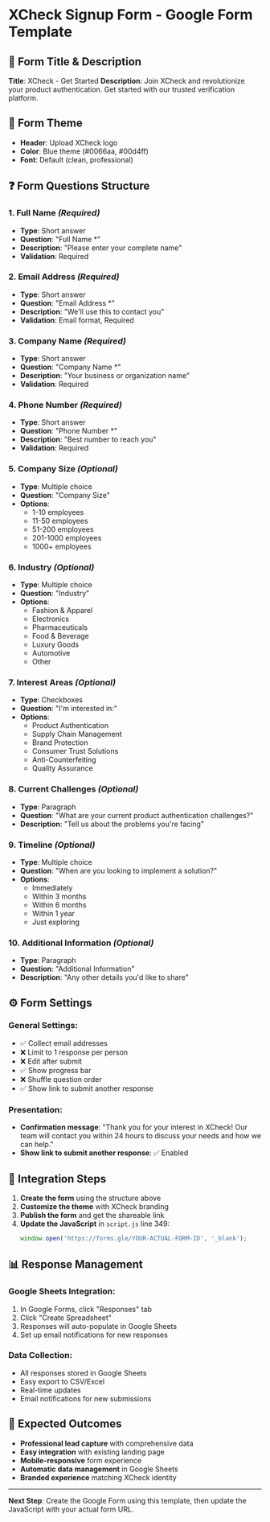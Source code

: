 # XCheck Signup Form - Google Form Template

## 📝 **Form Title & Description**

**Title**: XCheck - Get Started
**Description**: Join XCheck and revolutionize your product authentication. Get started with our trusted verification platform.

## 🎨 **Form Theme**
- **Header**: Upload XCheck logo
- **Color**: Blue theme (#0066aa, #00d4ff)
- **Font**: Default (clean, professional)

## ❓ **Form Questions Structure**

### **1. Full Name** *(Required)*
- **Type**: Short answer
- **Question**: "Full Name *"
- **Description**: "Please enter your complete name"
- **Validation**: Required

### **2. Email Address** *(Required)*
- **Type**: Short answer  
- **Question**: "Email Address *"
- **Description**: "We'll use this to contact you"
- **Validation**: Email format, Required

### **3. Company Name** *(Required)*
- **Type**: Short answer
- **Question**: "Company Name *"
- **Description**: "Your business or organization name"
- **Validation**: Required

### **4. Phone Number** *(Required)*
- **Type**: Short answer
- **Question**: "Phone Number *"
- **Description**: "Best number to reach you"
- **Validation**: Required

### **5. Company Size** *(Optional)*
- **Type**: Multiple choice
- **Question**: "Company Size"
- **Options**:
  - 1-10 employees
  - 11-50 employees  
  - 51-200 employees
  - 201-1000 employees
  - 1000+ employees

### **6. Industry** *(Optional)*
- **Type**: Multiple choice
- **Question**: "Industry"
- **Options**:
  - Fashion & Apparel
  - Electronics
  - Pharmaceuticals
  - Food & Beverage
  - Luxury Goods
  - Automotive
  - Other

### **7. Interest Areas** *(Optional)*
- **Type**: Checkboxes
- **Question**: "I'm interested in:"
- **Options**:
  - Product Authentication
  - Supply Chain Management
  - Brand Protection
  - Consumer Trust Solutions
  - Anti-Counterfeiting
  - Quality Assurance

### **8. Current Challenges** *(Optional)*
- **Type**: Paragraph
- **Question**: "What are your current product authentication challenges?"
- **Description**: "Tell us about the problems you're facing"

### **9. Timeline** *(Optional)*
- **Type**: Multiple choice
- **Question**: "When are you looking to implement a solution?"
- **Options**:
  - Immediately
  - Within 3 months
  - Within 6 months
  - Within 1 year
  - Just exploring

### **10. Additional Information** *(Optional)*
- **Type**: Paragraph
- **Question**: "Additional Information"
- **Description**: "Any other details you'd like to share"

## ⚙️ **Form Settings**

### **General Settings:**
- ✅ Collect email addresses
- ❌ Limit to 1 response per person
- ❌ Edit after submit
- ✅ Show progress bar
- ❌ Shuffle question order
- ✅ Show link to submit another response

### **Presentation:**
- **Confirmation message**: "Thank you for your interest in XCheck! Our team will contact you within 24 hours to discuss your needs and how we can help."
- **Show link to submit another response**: ✅ Enabled

## 🔗 **Integration Steps**

1. **Create the form** using the structure above
2. **Customize the theme** with XCheck branding
3. **Publish the form** and get the shareable link
4. **Update the JavaScript** in `script.js` line 349:
   ```javascript
   window.open('https://forms.gle/YOUR-ACTUAL-FORM-ID', '_blank');
   ```

## 📊 **Response Management**

### **Google Sheets Integration:**
1. In Google Forms, click "Responses" tab
2. Click "Create Spreadsheet" 
3. Responses will auto-populate in Google Sheets
4. Set up email notifications for new responses

### **Data Collection:**
- All responses stored in Google Sheets
- Easy export to CSV/Excel
- Real-time updates
- Email notifications for new submissions

## 🎯 **Expected Outcomes**

- **Professional lead capture** with comprehensive data
- **Easy integration** with existing landing page
- **Mobile-responsive** form experience
- **Automatic data management** in Google Sheets
- **Branded experience** matching XCheck identity

---

**Next Step**: Create the Google Form using this template, then update the JavaScript with your actual form URL.
